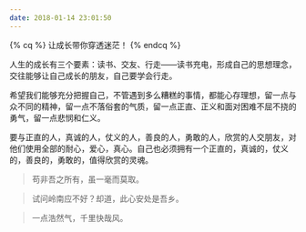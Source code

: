 ```yaml
---
date: 2018-01-14 23:01:50
---
```

{% cq %} 让成长带你穿透迷茫！ {% endcq %}

人生的成长有三个要素：读书、交友、行走——读书充电，形成自己的思想理念，交往能够让自己成长的朋友，自己要学会行走。

希望我们能够充分把握自己，不管遇到多么糟糕的事情，都能心存理想，留一点与众不同的精神，留一点不落俗套的气质，留一点正直、正义和面对困难不屈不挠的勇气，留一点悲悯和仁义。

要与正直的人，真诚的人，仗义的人，善良的人，勇敢的人，欣赏的人交朋友，对他们使用全部的耐心，爱心，真心。自己也必须拥有一个正直的，真诚的，仗义的，善良的，勇敢的，值得欣赏的灵魂。


> 苟非吾之所有，虽一毫而莫取。

> 试问岭南应不好？却道，此心安处是吾乡。

> 一点浩然气，千里快哉风。

